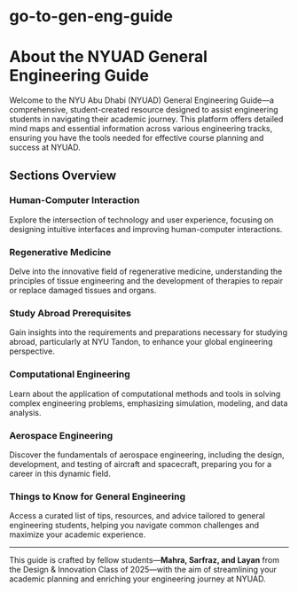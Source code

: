 # go-to-gen-eng-guide
# About the NYUAD General Engineering Guide

Welcome to the NYU Abu Dhabi (NYUAD) General Engineering Guide—a comprehensive, student-created resource designed to assist engineering students in navigating their academic journey. This platform offers detailed mind maps and essential information across various engineering tracks, ensuring you have the tools needed for effective course planning and success at NYUAD.

## Sections Overview

### Human-Computer Interaction
Explore the intersection of technology and user experience, focusing on designing intuitive interfaces and improving human-computer interactions.

### Regenerative Medicine
Delve into the innovative field of regenerative medicine, understanding the principles of tissue engineering and the development of therapies to repair or replace damaged tissues and organs.

### Study Abroad Prerequisites
Gain insights into the requirements and preparations necessary for studying abroad, particularly at NYU Tandon, to enhance your global engineering perspective.

### Computational Engineering
Learn about the application of computational methods and tools in solving complex engineering problems, emphasizing simulation, modeling, and data analysis.

### Aerospace Engineering
Discover the fundamentals of aerospace engineering, including the design, development, and testing of aircraft and spacecraft, preparing you for a career in this dynamic field.

### Things to Know for General Engineering
Access a curated list of tips, resources, and advice tailored to general engineering students, helping you navigate common challenges and maximize your academic experience.

---

This guide is crafted by fellow students—**Mahra, Sarfraz, and Layan** from the Design & Innovation Class of 2025—with the aim of streamlining your academic planning and enriching your engineering journey at NYUAD.

